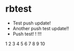 # rbtest

- Test push update!
- Another push test update!!
- Push test!
!
!!!

1 2 3 4 5
6 7 8 9 10
